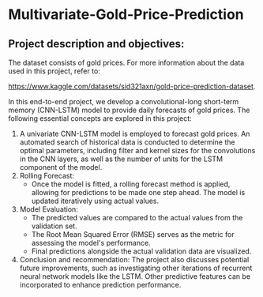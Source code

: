 # Multivariate-Gold-Price-Prediction
## Project description and objectives:
The dataset consists of gold prices. For more information  about the data used in this project, refer to:

https://www.kaggle.com/datasets/sid321axn/gold-price-prediction-dataset.

In this end-to-end project, we develop a convolutional-long short-term memory (CNN-LSTM) model to provide daily forecasts of gold prices. The following essential concepts are explored in this project:
1. A univariate CNN-LSTM model is employed to forecast gold prices. An automated search of historical data is conducted to determine the optimal parameters, including filter and kernel sizes for the convolutions in the CNN layers, as well as the number of units for the LSTM component of the model.
2. Rolling Forecast: 
    - Once the model is fitted, a rolling forecast method is applied, allowing for predictions to be made one step ahead. The model is updated iteratively using actual values.
3. Model Evaluation:
    - The predicted values are compared to the actual values from the validation set.
    - The Root Mean Squared Error (RMSE) serves as the metric for assessing the model's performance.
    - Final predictions alongside the actual validation data are visualized.    
4. Conclusion and recommendation: The project also discusses potential future improvements, such as investigating other iterations of recurrent neural network models like the LSTM. Other predictive features can be incorporated to enhance prediction performance. 
